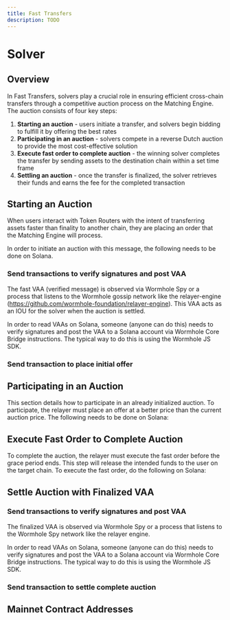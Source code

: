 ```yaml
---
title: Fast Transfers
description: TODO
---
```


# Solver

## Overview

In Fast Transfers, solvers play a crucial role in ensuring efficient cross-chain transfers through a competitive auction process on the Matching Engine. The auction consists of four key steps: <!-- link to matching engine -->

1. **Starting an auction** - users initiate a transfer, and solvers begin bidding to fulfill it by offering the best rates
2. **Participating in an auction** - solvers compete in a reverse Dutch auction to provide the most cost-effective solution
3. **Execute fast order to complete auction** - the winning solver completes the transfer by sending assets to the destination chain within a set time frame
4. **Settling an auction** - once the transfer is finalized, the solver retrieves their funds and earns the fee for the completed transaction

## Starting an Auction

When users interact with Token Routers with the intent of transferring assets faster than finality to another chain, they are placing an order that the Matching Engine will process.

In order to initiate an auction with this message, the following needs to be done on Solana.

### Send transactions to verify signatures and post VAA

The fast VAA (verified message) is observed via Wormhole Spy or a process that listens to the Wormhole gossip network like the relayer-engine (https://github.com/wormhole-foundation/relayer-engine). This VAA acts as an IOU for the solver when the auction is settled.

In order to read VAAs on Solana, someone (anyone can do this) needs to verify signatures and post the VAA to a Solana account via Wormhole Core Bridge instructions. The typical way to do this is using the Wormhole JS SDK.

<!-- snippet -->

### Send transaction to place initial offer

<!-- snippet -->


## Participating in an Auction

This section details how to participate in an already initialized auction. To participate, the relayer must place an offer at a better price than the current auction price. The following needs to be done on Solana: 

<!-- snippet -->

## Execute Fast Order to Complete Auction

To complete the auction, the relayer must execute the fast order before the grace period ends. This step will release the intended funds to the user on the target chain. To execute the fast order, do the following on Solana: 

<!-- snippet -->

## Settle Auction with Finalized VAA

### Send transactions to verify signatures and post VAA

The finalized VAA is observed via Wormhole Spy or a process that listens to the Wormhole Spy network like the relayer engine.

In order to read VAAs on Solana, someone (anyone can do this) needs to verify signatures and post the VAA to a Solana account via Wormhole Core Bridge instructions. The typical way to do this is using the Wormhole JS SDK.

<!-- snippet -->

### Send transaction to settle complete auction

<!-- snippet -->


## Mainnet Contract Addresses 